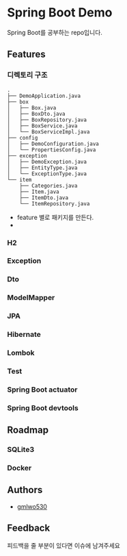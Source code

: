 # Spring Boot Demo

Spring Boot를 공부하는 repo입니다.


## Features

### 디렉토리 구조

```text
.
├── DemoApplication.java
├── box
│   ├── Box.java
│   ├── BoxDto.java
│   ├── BoxRepository.java
│   ├── BoxService.java
│   └── BoxServiceImpl.java
├── config
│   ├── DemoConfiguration.java
│   └── PropertiesConfig.java
├── exception
│   ├── DemoException.java
│   ├── EntityType.java
│   └── ExceptionType.java
└── item
    ├── Categories.java
    ├── Item.java
    ├── ItemDto.java
    └── ItemRepository.java
```

- feature 별로 패키지를 만든다.
- 

### H2

### Exception

### Dto

### ModelMapper

### JPA

### Hibernate

### Lombok

### Test

### Spring Boot actuator

### Spring Boot devtools

## Roadmap

### SQLite3

### Docker

### 

## Authors

- [gmlwo530](https://www.github.com/gmlwo530)


## Feedback

피드백을 줄 부분이 있다면 이슈에 남겨주세요
